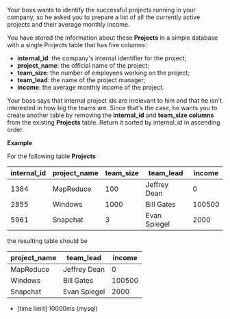 Your boss wants to identify the successful projects running in your company, so he asked you to prepare a list of all the currently active projects and their average monthly income.

You have stored the information about these **Projects** in a simple database with a single Projects table that has five columns:

* **internal_id**: the company's internal identifier for the project;
* **project_name**: the official name of the project;
* **team_size**: the number of employees working on the project;
* **team_lead**: the name of the project manager;
* **income**: the average monthly income of the project.

Your boss says that internal project ids are irrelevant to him and that he isn't interested in how big the teams are. Since that's the case, he wants you to create another table by removing the **internal_id** and **team_size columns** from the existing **Projects** table. Return it sorted by internal_id in ascending order.

**Example**

For the following table **Projects**

| internal_id	| project_name | team_size |	team_lead |	income |
| --- | --- | --- | --- | --- |
| 1384 | MapReduce |	100	| Jeffrey Dean	| 0 |
|2855	|Windows|	1000|	Bill Gates|	100500|
|5961	|Snapchat	|3	|Evan Spiegel	|2000|

the resulting table should be

|project_name|team_lead|	income|
| --- | --- | --- | 
|MapReduce	|Jeffrey Dean|	0|
|Windows	|Bill Gates	|100500|
|Snapchat	|Evan Spiegel|	2000|

+ [time limit] 10000ms (mysql)
